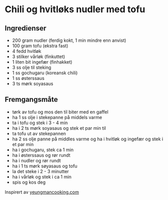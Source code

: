 # Chili og hvitløks nudler med tofu

## Ingredienser
- 200 gram nudler (ferdig kokt, 1 min mindre enn anvist)
- 100 gram tofu (ekstra fast)
- 4 fedd hvitløk
- 3 stilker vårløk (finkuttet)
- 1 liten bit ingefær (finhakket)
- 3 ss olje til steking
- 1 ss gochugaru (koreansk chili)
- 1 ss østerssaus
- 3 ts mørk soyasaus

## Fremgangsmåte
- tørk av tofu og mos den til biter med en gaffel
- ha 1 ss olje i stekepanne på middels varme
- ta i tofu og stek i 3 - 4 min
- ha i 2 ts mørk soyasaus og stek et par min til
- ta tofu ut av stekepannen
- ha 2 ss olje panne på middles varme og ha i hvitløk og ingefær og stek i et par min
- ha i gochugaru, stek ca 1 min
- ha i østerssaus og rør rundt
- ha i nudler og rør rundt
- ha i 1 ts mørk søyasaus og tofu
- la det steke i 2 - 3 minutter
- ha i vårløk og stek i ca 1 min
- spis og kos deg


Inspirert av [yeungmancooking.com](https://yeungmancooking.com/)